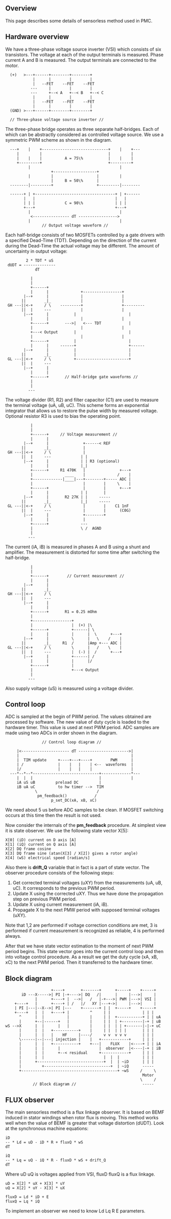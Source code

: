 ## Overview

This page describes some details of sensorless method used in PMC.

## Hardware overview

We have a three-phase voltage source inverter (VSI) which consists of six
transistors. The voltage at each of the output terminals is measured. Phase
current A and B is measured.  The output terminals are connected to the motor.

	  (+)   >---+------+--------+--------+
	            |      |        |        |
	            |   --FET    --FET    --FET
	           ---     |        |        |
	           ---     +--< A   +--< B   +--< C
	            |      |        |        |
	            |   --FET    --FET    --FET
	            |      |        |        |
	  (GND) >---+------+--------+--------+
	
	  // Three-phase voltage source inverter //

The three-phase bridge operates as three separate half-bridges. Each of which
can be abstractly considered as controlled voltage source. We use a symmetric
PWM scheme as shown in the diagram.

	  ---+    |    +-----------------------------+    |    +---
	     |         |                             |         |
	     |    |    |          A = 75\%           |    |    |
	     +---------+                             +---------+
	          |                                       |
	                    +-------------------+
	          |         |                   |         |
	                    |     B = 50\%      |
	  --------|---------+                   +---------|--------
	
	  ------+ | +-----------------------------------+ | +------
	        |   |                                   |   |
	        | | |             C = 90\%              | | |
	        +---+                                   +---+
	          |                                       |
	           <---------------- dT ----------------->
	          |                                       |
	                // Output voltage waveform //

Each half-bridge consists of two MOSFETs controlled by a gate drivers with a
specified Dead-Time (TDT). Depending on the direction of the current during the
Dead-Time the actual voltage may be different. The amount of uncertainty in
output voltage:

	         2 * TDT * uS
	 dUDT = --------------
	             dT

	           |
	           |
	           +------+
	           |      |              +-----------------+
	        |--+      |              |                 |
	       ||        _|_             |                 |
	 GH ---||<-+     / \    ---------+                 +---------
	       ||  |     ---             |                 |
	        |--+      |           |                       |
	           |      |              |                 |
	           +------+       --->|   <--- TDT            |
	           |                     |                 |
	           +---< Output       |                       |
	           |                     |                 |
	           +------+           |                       |
	           |      |     ------+                       +------
	        |--+      |           |                       |
	       ||        _|_          |                       |
	 GL ---||<-+     / \          +-----------------------+
	       ||  |     ---
	        |--+      |
	           |      |
	           +------+       // Half-bridge gate waveforms //
	           |
	           |
	          ---

The voltage divider (R1, R2) and filter capacitor (C1) are used to measure the
terminal voltage (uA, uB, uC). This scheme forms an exponential integrator that
allows us to restore the pulse width by measured voltage. Optional resistor R3
is used to bias the operating point.

	           |
	           |
	           +------+     // Voltage measurement //
	           |      |
	        |--+      |               +------< REF
	       ||        _|_              |
	 GH ---||<-+     / \              |
	       ||  |     ---             | |
	        |--+      |              | | R3 (optional)
	           |      |              |_|
	           +------+     R1 470K   |               +---+
	           |              ____    |              /    |
	           +-------------|____|---+--------+----- ADC |
	           |                      |        |     \    |
	           +------+               |        |      +---+
	           |      |              | |       |
	        |--+      |       R2 27K | |     -----
	       ||        _|_             |_|     -----
	 GL ---||<-+     / \              |        |    C1 1nF
	       ||  |     ---              |        |      (C0G)
	        |--+      |               +--------+
	           |      |               |
	           +------+              ---
	           |                     \ /  AGND
	           |
	          ---

The current (iA, iB) is measured in phases A and B using a shunt and amplifier.
The measurement is distorted for some time after switching the half-bridge.

	           |
	           |
	           +------+        // Current measurement //
	           |      |
	        |--+      |
	       ||        _|_
	 GH ---||<-+     / \
	       ||  |     ---
	        |--+      |
	           |      |
	           +------+       R1 = 0.25 mOhm
	           |
	           +-----------------+
	           |                 |  (+) |\
	           +------+          +------| \
	           |      |          |      |  \      +---+
	        |--+      |          \      |   \    /    |
	       ||        _|_     R1  /      |Amp +--- ADC |
	 GL ---||<-+     / \         \      |   /    \    |
	       ||  |     ---         |  (-) |  /      +---+
	        |--+      |          +------| /
	           |      |          |      |/
	           +------+          |
	           |                 +---< Output
	           |
	          ---

Also supply voltage (uS) is measured using a voltage divider.

## Control loop

ADC is sampled at the begin of PWM period. The values obtained are processed by
software. The new value of duty cycle is loaded to the hardware timer. This
value is used at next PWM period. ADC samples are made using two ADCs in order
shown in the diagram.

	                // Control loop diagram //
	
	     |<--------------------- dT ---------------------->|
	     |                                                 |
	     |  TIM update     +----+---+----+        PWM      |
	     | /               |    |   |    | <--  waveforms  |
	     |/                |    |   |    |                 |
	  ---*--*--*-----------------------------+-------------*---
	     |  |  |                             |             |
	     iA uS uB         preload DC         |
	     iB uA uC          to hw timer -->  TIM
	             \                          /
	              pm_feedback()            /
	                    p_set_DC(xA, xB, xC)

We need about 5 us before ADC samples to be clean. If MOSFET switching occurs
at this time then the result is not used.

Now consider the internals of the **pm_feedback** procedure. At simplest view
it is state observer. We use the following state vector X[5]:

	X[0] (iD) current on D axis [A]
	X[1] (iQ) current on Q axis [A]
	X[2] DQ frame cosine
	X[3] DQ frame sine (atan(X[3] / X[2]) gives a rotor angle)
	X[4] (wS) electrical speed [radian/s]

Also there is **drift_Q** variable that in fact is a part of state vector. The
observer procedure consists of the following steps:

1. Get corrected terminal voltages (uXY) from the measurements (uA, uB, uC). It
   corresponds to the previous PWM period.
2. Update X using the corrected uXY. Thus we have done the propagation step on
   previous PWM period.
3. Update X using current measurement (iA, iB).
4. Propagate X to the next PMW period with supposed terminal voltages (uXY).

Note that 1,2 are performed if voltage correction conditions are met, 3 is
performed if current measurement is recognized as reliable, 4 is performed
always.

After that we have state vector estimation to the moment of next PWM period
begins. This state vector goes into the current control loop and then into
voltage control procedure. As a result we get the duty cycle (xA, xB, xC) to
the next PWM period. Then it transferred to the hardware timer.

## Block diagram

	                    +----+       +-------+      +-----+    +-----+
	       iD ---X----->| PI |-+---->| DQ   /|      |     |--->|     |
	             |      +----+ |  -->|   /   |-+--->| PWM |--->| VSI |
	    +----+   |      +----+ | /   |/   XY |---+->|     |--->|     |
	    | PI |---|--X-->| PI |---    +-------+ | |  +-----+    +-----+
	    +----+   |  |   +----+ |         ^     | |              | | |
	      ^      |  |          |         |     | |  +-----------+ | | uA
	      |      +--|------+   |         |     | |  | +---------|-+ | uB
	wS -->X      |  |      |   |         |     | |  | | +-------|-|-+ uC
	      |      |  |   +-----------+    |     | |  | | |       | | |
	      |      |  |   |    HF     |----/     v v  v v v       | | |
	      \------|--|---| injection |    |   +------------+     | | |
	      |      |  |   +-----------+    +---|    FLUX    |<----+ | | iA
	      |      |  |      |                 |  observer  |<----|-+ | iB
	      |      |  |      +--< residual     +------------+     | | |
	      |      |  |                          |  |  |          | | |
	      |      +-----------------------------+  |  | ~iD      | | |
	      |         +-----------------------------+  | ~iQ      -----
	      +------------------------------------------+ ~wS     /     \
	                                                            Motor
	                                                           \     /
	            // Block diagram //                             -----

## FLUX observer

The main sensorless method is a flux linkage observer. It is based on BEMF
induced in stator windings when rotor flux is moving. This method works well
when the value of BEMF is greater that voltage distortion (dUDT). Look at the
synchronous machine equations:

	iD
	-- * Ld = uD - iD * R + fluxQ * wS
	dT

	iQ
	-- * Lq = uQ - iQ * R - fluxD * wS + drift_Q
	dT

Where uD uQ is voltages applied from VSI, fluxD fluxQ is a flux linkage.

	uD = X[2] * uX + X[3] * uY
	uQ = X[2] * uY - X[3] * uX
	
	fluxD = Ld * iD + E
	fluxQ = Lq * iQ

To implement an observer we need to know Ld Lq R E parameters.

